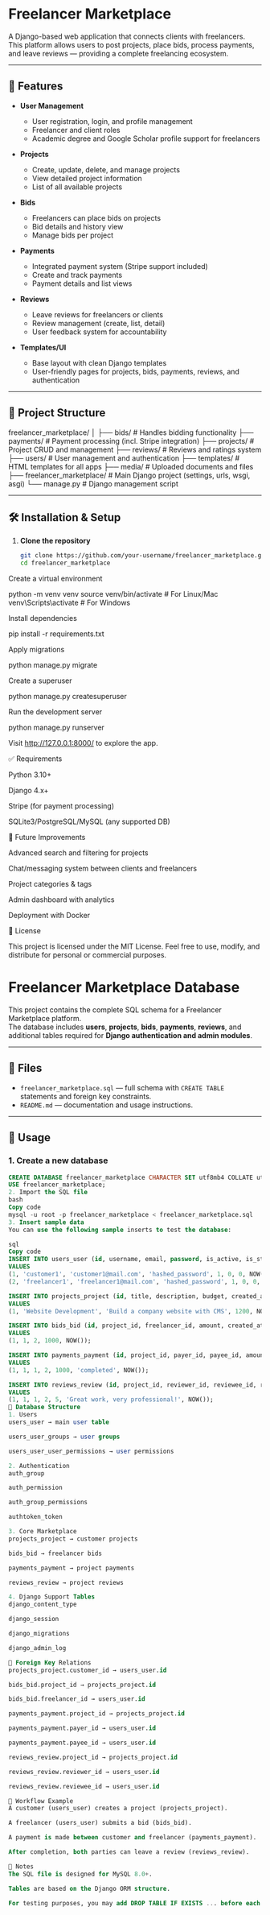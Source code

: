 # Freelancer Marketplace

A Django-based web application that connects clients with freelancers.  
This platform allows users to post projects, place bids, process payments, and leave reviews — providing a complete freelancing ecosystem.

---

## 🚀 Features

- **User Management**
  - User registration, login, and profile management
  - Freelancer and client roles
  - Academic degree and Google Scholar profile support for freelancers

- **Projects**
  - Create, update, delete, and manage projects
  - View detailed project information
  - List of all available projects

- **Bids**
  - Freelancers can place bids on projects
  - Bid details and history view
  - Manage bids per project

- **Payments**
  - Integrated payment system (Stripe support included)
  - Create and track payments
  - Payment details and list views

- **Reviews**
  - Leave reviews for freelancers or clients
  - Review management (create, list, detail)
  - User feedback system for accountability

- **Templates/UI**
  - Base layout with clean Django templates
  - User-friendly pages for projects, bids, payments, reviews, and authentication

---

## 📂 Project Structure

freelancer_marketplace/
│
├── bids/ # Handles bidding functionality
├── payments/ # Payment processing (incl. Stripe integration)
├── projects/ # Project CRUD and management
├── reviews/ # Reviews and ratings system
├── users/ # User management and authentication
├── templates/ # HTML templates for all apps
├── media/ # Uploaded documents and files
├── freelancer_marketplace/ # Main Django project (settings, urls, wsgi, asgi)
└── manage.py # Django management script


---

## 🛠️ Installation & Setup

1. **Clone the repository**  
   ```bash
   git clone https://github.com/your-username/freelancer_marketplace.git
   cd freelancer_marketplace


Create a virtual environment

python -m venv venv
source venv/bin/activate   # For Linux/Mac
venv\Scripts\activate      # For Windows


Install dependencies

pip install -r requirements.txt


Apply migrations

python manage.py migrate


Create a superuser

python manage.py createsuperuser


Run the development server

python manage.py runserver


Visit http://127.0.0.1:8000/ to explore the app.

✅ Requirements

Python 3.10+

Django 4.x+

Stripe (for payment processing)

SQLite3/PostgreSQL/MySQL (any supported DB)

📌 Future Improvements

Advanced search and filtering for projects

Chat/messaging system between clients and freelancers

Project categories & tags

Admin dashboard with analytics

Deployment with Docker

📜 License

This project is licensed under the MIT License.
Feel free to use, modify, and distribute for personal or commercial purposes.




# Freelancer Marketplace Database

This project contains the complete SQL schema for a Freelancer Marketplace platform.  
The database includes **users**, **projects**, **bids**, **payments**, **reviews**, and additional tables required for **Django authentication and admin modules**.

---

## 🔹 Files

- `freelancer_marketplace.sql` — full schema with `CREATE TABLE` statements and foreign key constraints.
- `README.md` — documentation and usage instructions.

---

## 🔹 Usage

### 1. Create a new database
```sql
CREATE DATABASE freelancer_marketplace CHARACTER SET utf8mb4 COLLATE utf8mb4_unicode_ci;
USE freelancer_marketplace;
2. Import the SQL file
bash
Copy code
mysql -u root -p freelancer_marketplace < freelancer_marketplace.sql
3. Insert sample data
You can use the following sample inserts to test the database:

sql
Copy code
INSERT INTO users_user (id, username, email, password, is_active, is_staff, is_superuser, date_joined)
VALUES 
(1, 'customer1', 'customer1@mail.com', 'hashed_password', 1, 0, 0, NOW()),
(2, 'freelancer1', 'freelancer1@mail.com', 'hashed_password', 1, 0, 0, NOW());

INSERT INTO projects_project (id, title, description, budget, created_at, updated_at, customer_id)
VALUES 
(1, 'Website Development', 'Build a company website with CMS', 1200, NOW(), NOW(), 1);

INSERT INTO bids_bid (id, project_id, freelancer_id, amount, created_at)
VALUES 
(1, 1, 2, 1000, NOW());

INSERT INTO payments_payment (id, project_id, payer_id, payee_id, amount, status, created_at)
VALUES 
(1, 1, 1, 2, 1000, 'completed', NOW());

INSERT INTO reviews_review (id, project_id, reviewer_id, reviewee_id, rating, comment, created_at)
VALUES 
(1, 1, 1, 2, 5, 'Great work, very professional!', NOW());
🔹 Database Structure
1. Users
users_user → main user table

users_user_groups → user groups

users_user_user_permissions → user permissions

2. Authentication
auth_group

auth_permission

auth_group_permissions

authtoken_token

3. Core Marketplace
projects_project → customer projects

bids_bid → freelancer bids

payments_payment → project payments

reviews_review → project reviews

4. Django Support Tables
django_content_type

django_session

django_migrations

django_admin_log

🔹 Foreign Key Relations
projects_project.customer_id → users_user.id

bids_bid.project_id → projects_project.id

bids_bid.freelancer_id → users_user.id

payments_payment.project_id → projects_project.id

payments_payment.payer_id → users_user.id

payments_payment.payee_id → users_user.id

reviews_review.project_id → projects_project.id

reviews_review.reviewer_id → users_user.id

reviews_review.reviewee_id → users_user.id

🔹 Workflow Example
A customer (users_user) creates a project (projects_project).

A freelancer (users_user) submits a bid (bids_bid).

A payment is made between customer and freelancer (payments_payment).

After completion, both parties can leave a review (reviews_review).

🔹 Notes
The SQL file is designed for MySQL 8.0+.

Tables are based on the Django ORM structure.

For testing purposes, you may add DROP TABLE IF EXISTS ... before each CREATE TABLE.
